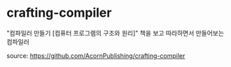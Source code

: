 # crafting-compiler
"컴파일러 만들기 [컴퓨터 프로그램의 구조와 원리]" 책을 보고 따라하면서 만들어보는 컴파일러

 
source: https://github.com/AcornPublishing/crafting-compiler
